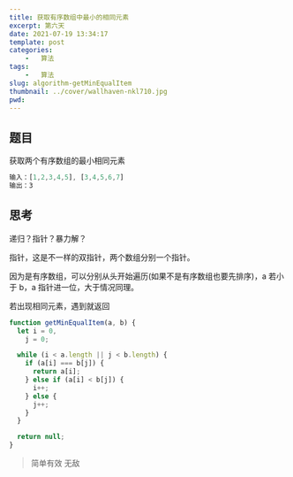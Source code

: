 ```yaml
---
title: 获取有序数组中最小的相同元素
excerpt: 第六天
date: 2021-07-19 13:34:17
template: post
categories:
	-	算法
tags: 
	-	算法
slug: algorithm-getMinEqualItem
thumbnail: ../cover/wallhaven-nkl710.jpg
pwd: 
---
```


## 题目

获取两个有序数组的最小相同元素

```js
输入：[1,2,3,4,5], [3,4,5,6,7]
输出：3
```

## 思考

递归？指针？暴力解？

指针，这是不一样的双指针，两个数组分别一个指针。

因为是有序数组，可以分别从头开始遍历(如果不是有序数组也要先排序)，a 若小于 b，a 指针进一位，大于情况同理。

若出现相同元素，遇到就返回

```js
function getMinEqualItem(a, b) {
  let i = 0,
    j = 0;

  while (i < a.length || j < b.length) {
    if (a[i] === b[j]) {
      return a[i];
    } else if (a[i] < b[j]) {
      i++;
    } else {
      j++;
    }
  }

  return null;
}
```

> 简单有效 无敌
